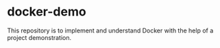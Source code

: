# docker-demo
This repository is to implement and understand Docker with the help of a project demonstration.
